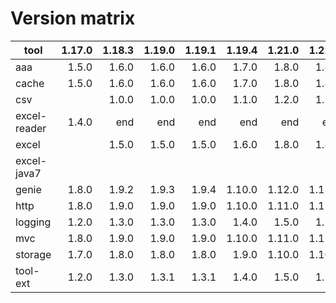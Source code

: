 # Version matrix

| tool         | 1.17.0  | 1.18.3  | 1.19.0  | 1.19.1  | 1.19.4  | 1.21.0  | 1.22.1  | 1.23.0  | 1.23.0  |
| ------------ | ------: | ------: | ------: | ------: | ------: | ------: | ------: | ------: | ------: |
| aaa          |  1.5.0  |  1.6.0  |  1.6.0  |  1.6.0  |  1.7.0  |  1.8.0  |  1.8.0  |  1.8.0  |  1.9.0  |
| cache        |  1.5.0  |  1.6.0  |  1.6.0  |  1.6.0  |  1.7.0  |  1.8.0  |  1.8.0  |  1.8.0  |  1.8.0  |
| csv          |         |  1.0.0  |  1.0.0  |  1.0.0  |  1.1.0  |  1.2.0  |  1.2.0  |  1.2.0  |  1.2.0  |
| excel-reader |  1.4.0  |    end  |    end  |    end  |    end  |    end  |    end  |    end  |    end  |
| excel        |         |  1.5.0  |  1.5.0  |  1.5.0  |  1.6.0  |  1.8.0  |  1.8.0  |  1.9.0  | 1.10.1  |
| excel-java7  |         |         |         |         |         |         |         |         | 1.10.1  |
| genie        |  1.8.0  |  1.9.2  |  1.9.3  |  1.9.4  | 1.10.0  | 1.12.0  | 1.12.0  | 1.13.0  | 1.13.1  |
| http         |  1.8.0  |  1.9.0  |  1.9.0  |  1.9.0  | 1.10.0  | 1.11.0  | 1.12.0  | 1.13.0  | 1.13.1  |
| logging      |  1.2.0  |  1.3.0  |  1.3.0  |  1.3.0  |  1.4.0  |  1.5.0  |  1.5.0  |  1.5.0  |  1.5.0  |
| mvc          |  1.8.0  |  1.9.0  |  1.9.0  |  1.9.0  | 1.10.0  | 1.11.0  | 1.11.0  | 1.13.0  | 1.13.1  |
| storage      |  1.7.0  |  1.8.0  |  1.8.0  |  1.8.0  |  1.9.0  | 1.10.0  | 1.10.0  | 1.10.0  | 1.11.0  |
| tool-ext     |  1.2.0  |  1.3.0  |  1.3.1  |  1.3.1  |  1.4.0  |  1.5.0  |  1.5.0  |  1.5.0  |  1.5.0  |
